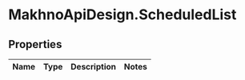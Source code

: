 # MakhnoApiDesign.ScheduledList

## Properties
Name | Type | Description | Notes
------------ | ------------- | ------------- | -------------
